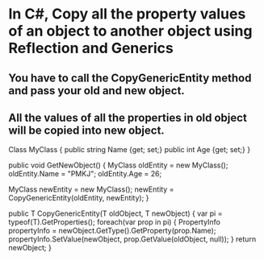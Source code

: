 
# In C#, Copy all the property values of an object to another object using Reflection and Generics

## You have to call the CopyGenericEntity method and pass your old and new object.
## All the values of all the properties in old object will be copied into new object.

Class MyClass {
  public string Name {get; set;}
  public int Age {get; set;}
}

public void GetNewObject()
{
  MyClass oldEntity = new MyClass();
  oldEntity.Name = "PMKJ";
  oldEntity.Age = 26;
  
  MyClass newEntity = new MyClass();
  newEntity = CopyGenericEntity<MyClass>(oldEntity, newEntity);
}



public T CopyGenericEntity<T>(T oldObject, T newObject)
{
    var pi = typeof(T).GetProperties();
    foreach(var prop in pi)
    {
        PropertyInfo propertyInfo = newObject.GetType().GetProperty(prop.Name);
        propertyInfo.SetValue(newObject, prop.GetValue(oldObject, null));
    }
    return newObject;
}
